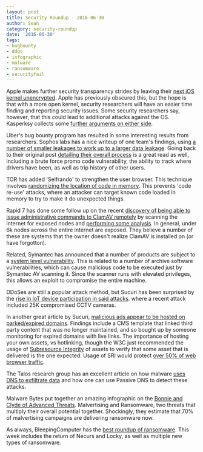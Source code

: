 ```yaml
---
layout: post
title: Security Roundup - 2016-06-30
author: Sean
category: security-roundup
date: '2016-06-30'
tags:
- bugbounty
- ddos
- infographic
- malware
- ransomware
- securityfail
---
```


Apple makes further security transparency strides by leaving their [next iOS kernel unencrypted](https://www.engadget.com/2016/06/23/apple-ios-10-kernel-unencrypted/). Apple has previously obscured this, but the hope is that with a more open kernel, security researchers will have an easier time finding and reporting security issues. Some security researchers say, however, that this could lead to additional attacks against the OS. Kasperksy collects some [further arguments on either side](https://threatpost.com/apple-leaves-ios-10-beta-kernel-unencrypted-pros-and-cons/118928/).

Uber's bug bounty program has resulted in some interesting results from researchers. Sophos labs has a nice writeup of one team's findings, using [a number of smaller leakages to work up to a larger data leakage](https://nakedsecurity.sophos.com/2016/06/24/uber-under-attack-how-penetration-testers-turn-bugs-into-breaches/). Going back to their original post [detailing their overall process](https://labs.integrity.pt/articles/uber-hacking-how-we-found-out-who-you-are-where-you-are-and-where-you-went/) is a great read as well, including a brute force promo code vulnerability, the ability to track where drivers have been, as well as trip history of other users.

TOR has added 'Selfrando' to strengthen the user browser. This technique involves [randomizing the location of code in memory](http://sciencenewsjournal.com/tor-users-now-offered-new-defenses/). This prevents 'code re-use' attacks, where an attacker can target known code loaded in memory to try to make it do unexpected things.

Rapid 7 has done some follow up on the recent [discovery of being able to issue administrative commands to ClamAV remotely](http://blog.clamav.net/2016/06/regarding-use-of-clamav-daemons-tcp.html) by scanning the internet for exposed nodes and [performing some analysis](https://community.rapid7.com/community/infosec/blog/2016/06/28/digging-for-clamavs-with-project-sonar). In general, under 6k nodes across the entire internet are exposed. They believe a number of these are systems that the owner doesn't realize ClamAV is installed on (or have forgotton).

Related, Symantec has announced that a number of products are subject to a [system level vulnerability](http://arstechnica.com/security/2016/06/25-symantec-products-open-to-wormable-attack-by-unopened-e-mail-or-links/). This is related to a number of archive software vulnerabilities, which can cause malicious code to be executed just by Symantec AV scanning it. Since the scanner runs with elevated privileges, this allows an exploit to compromise the entire machine.

DDoSes are still a popular attack method, but Sucuri has been surprised by the [rise in IoT device participation in said attacks](https://blog.sucuri.net/2016/06/large-cctv-botnet-leveraged-ddos-attacks.html). where a recent attack included 25K compromised CCTV cameras.

In another great article by Sucuri,  [malicious ads appear to be hosted on parked/expired domains](https://blog.sucuri.net/2016/06/spam-via-expired-domains.html). Findings include a CMS template that linked third party content that was no longer maintained, and so bought up by someone monitoring for expired domains with live links. The importance of hosting your own assets, vs hotlinking, though the W3C just recommended the usage of [Subresource Integrity](https://www.w3.org/TR/SRI/) of assets to verify that some asset that is delivered is the one expected. Usage of SRI would protect [over 50% of web browser traffic](http://caniuse.com/#feat=subresource-integrity).

The Talos research group has an excellent article on how malware [uses DNS to exfiltrate data](http://blog.talosintel.com/2016/06/detecting-dns-data-exfiltration.html) and how one can use Passive DNS to detect these attacks.

Malware Bytes put together an amazing infographic on the [Bonnie and Clyde of Advanced Threats](https://blog.malwarebytes.com/101/2016/06/malvertising-and-ransomware-the-bonnie-and-clyde-of-advanced-threats/). Malvertising and Ransomware, two threats that multiply their overall potential together. Shockingly, they estimate that 70% of malvertising campaigns are delivering ransomware now.

As always, BleepingComputer has the [best roundup of ransomware](http://www.bleepingcomputer.com/news/security/the-week-in-ransomware-june-24-2016-locky-returns-cryptxxx-apocalypse-and-more/). This week includes the return of Necurs and Locky, as well as multiple new types of ransomware.
